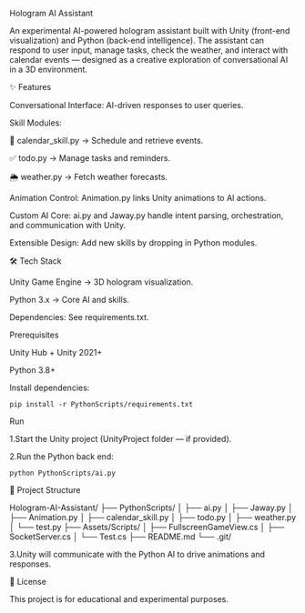 
Hologram AI Assistant

An experimental AI-powered hologram assistant built with Unity (front-end visualization) and Python (back-end intelligence).
The assistant can respond to user input, manage tasks, check the weather, and interact with calendar events — designed as a creative exploration of conversational AI in a 3D environment.


✨ Features

Conversational Interface: AI-driven responses to user queries.

Skill Modules:

📅 calendar_skill.py → Schedule and retrieve events.

✅ todo.py → Manage tasks and reminders.

🌦️ weather.py → Fetch weather forecasts.

Animation Control: Animation.py links Unity animations to AI actions.

Custom AI Core: ai.py and Jaway.py handle intent parsing, orchestration, and communication with Unity.

Extensible Design: Add new skills by dropping in Python modules.

🛠️ Tech Stack

Unity Game Engine → 3D hologram visualization.

Python 3.x → Core AI and skills.

Dependencies: See requirements.txt.

Prerequisites

Unity Hub + Unity 2021+

Python 3.8+

Install dependencies:

    pip install -r PythonScripts/requirements.txt

Run

1.Start the Unity project (UnityProject folder — if provided).

2.Run the Python back end:

    python PythonScripts/ai.py


📂 Project Structure

Hologram-AI-Assistant/
├── PythonScripts/
│   ├── ai.py
│   ├── Jaway.py
│   ├── Animation.py
│   ├── calendar_skill.py
│   ├── todo.py
│   ├── weather.py
│   └── test.py
├── Assets/Scripts/
│   ├── FullscreenGameView.cs
│   ├── SocketServer.cs
│   └── Test.cs
├── README.md
└── .git/


3.Unity will communicate with the Python AI to drive animations and responses.

📜 License

This project is for educational and experimental purposes.




